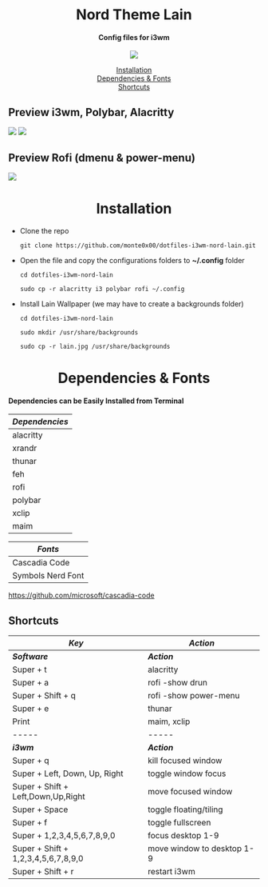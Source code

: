 <h1 align="center">Nord Theme Lain</h1>
<h4 align="center">Config files for i3wm</h4>
<p align="center">
<img src="https://64.media.tumblr.com/avatar_d7426ae460b6_128.pnj">
</p>
<p align="center">
<a href="#installation">Installation</a><br>
<a href="#dependencies">Dependencies & Fonts</a><br>
<a href="#shortcuts">Shortcuts</a><br>
</p>

<p align="center">
<h2>Preview i3wm, Polybar, Alacritty</h2>
  <img src="screenshot1.gif">
  <img src="screenshot2.gif">
<h2>Preview Rofi (dmenu & power-menu)</h2>
  <img src="screenshot3.gif">
</p>

<a name="installation"></a>
<h1 align="center">Installation</h1>

- Clone the repo

  ```
  git clone https://github.com/monte0x00/dotfiles-i3wm-nord-lain.git
  ```

- Open the file and copy the configurations folders to **~/.config** folder

  ```
  cd dotfiles-i3wm-nord-lain
  ```

  ```
  sudo cp -r alacritty i3 polybar rofi ~/.config
  ```

- Install Lain Wallpaper (we may have to create a backgrounds folder)

  ```
  cd dotfiles-i3wm-nord-lain
  ```

  ```
  sudo mkdir /usr/share/backgrounds
  ```

  ```
  sudo cp -r lain.jpg /usr/share/backgrounds
  ```

<a name="dependencies"></a>
<h1 align="center">Dependencies & Fonts</h1>
<h4>Dependencies can be Easily Installed from Terminal</h4>

| ***Dependencies***                   |
| -----                                |
| alacritty                            |
| xrandr                               |
| thunar                               |
| feh                                  |
| rofi                                 |
| polybar                              |
| xclip                                |
| maim                                 |

| ***Fonts***                          |
| -----                                |
| Cascadia Code                        |
| Symbols Nerd Font                    |

https://github.com/microsoft/cascadia-code


<a name="shortcuts"></a>
<h2>Shortcuts</h2>

| ***Key***                            | ***Action***               |
| -----                                | -----                      |
| ***Software***                       | ***Action***               |
| Super + t                            | alacritty                  |
| Super + a                            | rofi -show drun            |
| Super + Shift + q                    | rofi -show power-menu      |
| Super + e                            | thunar                     |
| Print                                | maim, xclip                |
| -----                                | -----                      |
| ***i3wm***                           | ***Action***               |
| Super + q                            | kill focused window        |
| Super + Left, Down, Up, Right        | toggle window focus        |
| Super + Shift + Left,Down,Up,Right   | move focused window        |
| Super + Space                        | toggle floating/tiling     |
| Super + f                            | toggle fullscreen          |
| Super + 1,2,3,4,5,6,7,8,9,0          | focus desktop 1-9          |
| Super + Shift + 1,2,3,4,5,6,7,8,9,0  | move window to desktop 1-9 |
| Super + Shift + r                    | restart i3wm               |
